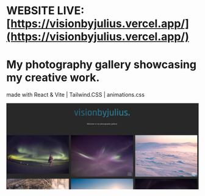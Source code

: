 # WEBSITE LIVE: [https://visionbyjulius.vercel.app/](https://visionbyjulius.vercel.app/)

# My photography gallery showcasing my creative work.
made with React & Vite | Tailwind.CSS | animations.css

![screenshot](src/img/preview.png)
